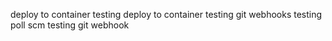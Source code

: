 deploy to container testing
deploy to container testing
git webhooks testing
poll scm testing
git webhook
